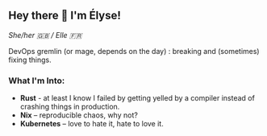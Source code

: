 ## Hey there 👋 I'm Élyse! 

_She/her 🇬🇧 / Elle 🇫🇷_

DevOps gremlin (or mage, depends on the day) : breaking and (sometimes) fixing things.

### What I'm Into:
- **Rust** - at least I know I failed by getting yelled by a compiler instead of crashing things in production.
- **Nix** – reproducible chaos, why not?
- **Kubernetes** – love to hate it, hate to love it.

